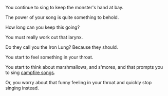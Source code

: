 You continue to sing to keep the monster's hand at bay.

The power of your song is quite something to behold.

How long can you keep this going?

You must really work out that larynx.

Do they call you the Iron Lung? Because they should.

You start to feel something in your throat.

You start to think about marshmallows, and s'mores,
and that prompts you to sing [campfire songs](../campfire_songs/rootbeer_song.md).

Or, you worry about that funny feeling in your
throat and quickly stop singing instead.
